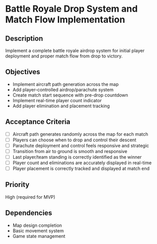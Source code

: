 # Battle Royale Drop System and Match Flow Implementation

## Description

Implement a complete battle royale airdrop system for initial player deployment and proper match flow from drop to victory.

## Objectives

- Implement aircraft path generation across the map
- Add player-controlled airdrop/parachute system
- Create match start sequence with pre-drop countdown
- Implement real-time player count indicator
- Add player elimination and placement tracking

## Acceptance Criteria

- [ ] Aircraft path generates randomly across the map for each match
- [ ] Players can choose when to drop and control their descent
- [ ] Parachute deployment and control feels responsive and strategic
- [ ] Transition from air to ground is smooth and responsive
- [ ] Last player/team standing is correctly identified as the winner
- [ ] Player count and eliminations are accurately displayed in real-time
- [ ] Player placement is correctly tracked and displayed at match end

## Priority

High (required for MVP)

## Dependencies

- Map design completion
- Basic movement system
- Game state management
